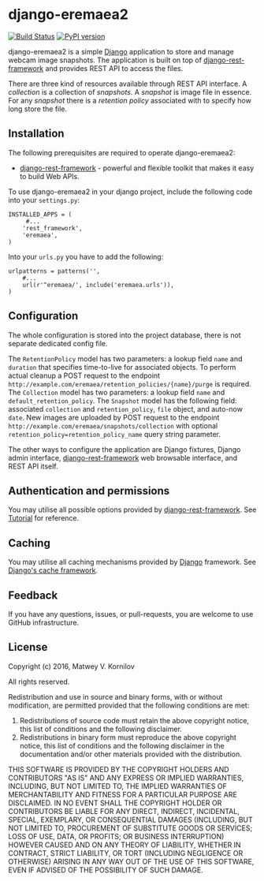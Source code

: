 # django-eremaea2

[![Build Status](https://github.com/matwey/django-eremaea2/actions/workflows/django.yml/badge.svg)](https://github.com/matwey/django-eremaea2/actions/workflows/django.yml)
[![PyPI version](https://badge.fury.io/py/django-eremaea2.svg)](https://badge.fury.io/py/django-eremaea2)

django-eremaea2 is a simple [Django] application to store and manage webcam image snapshots.
The application is built on top of [django-rest-framework] and provides REST API to access the files.

There are three kind of resources available through REST API interface.
A *collection* is a collection of *snapshots*.
A *snapshot* is image file in essence.
For any *snapshot* there is a *retention policy* associated with to specify how long store the file.

## Installation

The following prerequisites are required to operate django-eremaea2:
* [django-rest-framework] - powerful and flexible toolkit that makes it easy to build Web APIs.

To use django-eremaea2 in your django project, include the following code into your ```settings.py```:
```
INSTALLED_APPS = (
     #...
    'rest_framework',
    'eremaea',
)
```

Into your ```urls.py``` you have to add the following:
```
urlpatterns = patterns('',
    #...
    url(r'^eremaea/', include('eremaea.urls')),
)
```

## Configuration
The whole configuration is stored into the project database, there is not separate dedicated config file.

The ```RetentionPolicy``` model has two parameters: a lookup field ```name``` and ```duration``` that specifies time-to-live for associated objects.
To perform actual cleanup a POST request to the endpoint ```http://example.com/eremaea/retention_policies/{name}/purge``` is required.
The ```Collection``` model has two parameters: a lookup field ```name``` and ```default_retention_policy```.
The ```Snapshot``` model has the following field: associated ```collection``` and ```retention_policy```, ```file``` object, and auto-now ```date```.
New images are uploaded by POST request to the endpoint ```http://example.com/eremaea/snapshots/collection``` with optional ```retention_policy=retention_policy_name``` query string parameter.

The other ways to configure the application are Django fixtures, Django admin interface, [django-rest-framework] web browsable interface, and REST API itself.

## Authentication and permissions
You may utilise all possible options provided by [django-rest-framework]. See [Tutorial](http://www.django-rest-framework.org/tutorial/4-authentication-and-permissions/) for reference.

## Caching
You may utilise all caching mechanisms provided by [Django] framework. See [Django's cache framework](https://docs.djangoproject.com/en/dev/topics/cache/).

## Feedback
If you have any questions, issues, or pull-requests, you are welcome to use GitHub infrastructure.

## License

Copyright (c) 2016, Matwey V. Kornilov

All rights reserved.

Redistribution and use in source and binary forms, with or without modification, are permitted provided that the following conditions are met:

1. Redistributions of source code must retain the above copyright notice, this list of conditions and the following disclaimer.
2. Redistributions in binary form must reproduce the above copyright notice, this list of conditions and the following disclaimer in the documentation and/or other materials provided with the distribution.

THIS SOFTWARE IS PROVIDED BY THE COPYRIGHT HOLDERS AND CONTRIBUTORS "AS IS" AND ANY EXPRESS OR IMPLIED WARRANTIES, INCLUDING, BUT NOT LIMITED TO, THE IMPLIED WARRANTIES OF MERCHANTABILITY AND FITNESS FOR A PARTICULAR PURPOSE ARE DISCLAIMED. IN NO EVENT SHALL THE COPYRIGHT HOLDER OR CONTRIBUTORS BE LIABLE FOR ANY DIRECT, INDIRECT, INCIDENTAL, SPECIAL, EXEMPLARY, OR CONSEQUENTIAL DAMAGES (INCLUDING, BUT NOT LIMITED TO, PROCUREMENT OF SUBSTITUTE GOODS OR SERVICES; LOSS OF USE, DATA, OR PROFITS; OR BUSINESS INTERRUPTION) HOWEVER CAUSED AND ON ANY THEORY OF LIABILITY, WHETHER IN CONTRACT, STRICT LIABILITY, OR TORT (INCLUDING NEGLIGENCE OR OTHERWISE) ARISING IN ANY WAY OUT OF THE USE OF THIS SOFTWARE, EVEN IF ADVISED OF THE POSSIBILITY OF SUCH DAMAGE.


[Django]:https://www.djangoproject.com/
[django-rest-framework]:http://www.django-rest-framework.org
